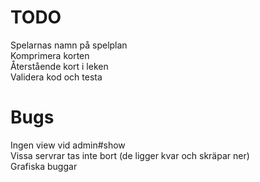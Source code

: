 <h1>TODO</h1>

Spelarnas namn på spelplan <br />
Komprimera korten <br />
Återstående kort i leken<br />
Validera kod och testa


<h1>Bugs</h1>
Ingen view vid admin#show <br />
Vissa servrar tas inte bort (de ligger kvar och skräpar ner)<br />
Grafiska buggar <br />


